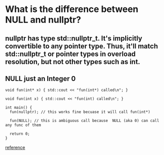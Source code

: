 # What is the difference between NULL and nullptr?
## nullptr has type std::nullptr_t. It's implicitly convertible to any pointer type. Thus, it'll match std::nullptr_t or pointer types in overload resolution, but not other types such as int.
## NULL just an Integer 0
```
void fun(int* x) { std::cout << "fun(int*) called\n"; }
```
```
void fun(int x) { std::cout << "fun(int) called\n"; }
```

```
int main() {
  fun(nullptr); // this works fine becuase it will call fun(int*)

  fun(NULL); // this is ambiguous call because  NULL (aka 0) can call any func of them

  return 0;
}
```

[reference](https://stackoverflow.com/questions/20509734/null-vs-nullptr-why-was-it-replaced)
